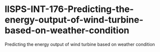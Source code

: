 # llSPS-INT-176-Predicting-the-energy-output-of-wind-turbine-based-on-weather-condition
Predicting the energy output of wind turbine based on weather condition
